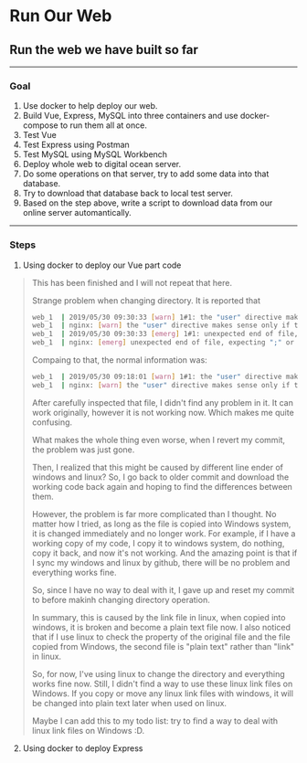 # Run Our Web

## Run the web we have built so far

---

### Goal

1. Use docker to help deploy our web.
2. Build Vue, Express, MySQL into three containers and use docker-compose to run them all at once.
3. Test Vue
4. Test Express using Postman
5. Test MySQL using MySQL Workbench
6. Deploy whole web to digital ocean server.
7. Do some operations on that server, try to add some data into that database.
8. Try to download that database back to local test server.
9. Based on the step above, write a script to download data from our online server automantically.

---

### Steps

1. Using docker to deploy our Vue part code
>
> This has been finished and I will not repeat that here.
> 
> Strange problem when changing directory. It is reported that
> ```bash
> web_1  | 2019/05/30 09:30:33 [warn] 1#1: the "user" directive makes sense only if the master process runs with super-user privileges, ignored in /etc/nginx/nginx.conf:1
> web_1  | nginx: [warn] the "user" directive makes sense only if the master process runs with super-user privileges, ignored in /etc/nginx/nginx.conf:1
> web_1  | 2019/05/30 09:30:33 [emerg] 1#1: unexpected end of file, expecting ";" or "}" in /etc/nginx/modules-enabled/50-mod-http-image-filter.conf:1
> web_1  | nginx: [emerg] unexpected end of file, expecting ";" or "}" in /etc/nginx/modules-enabled/50-mod-http-image-filter.conf:1
>
> ```
>
> Compaing to that, the normal information was:
> 
> ```bash
> web_1  | 2019/05/30 09:18:01 [warn] 1#1: the "user" directive makes sense only if the master process runs with super-user privileges, ignored in /etc/nginx/nginx.conf:1
> web_1  | nginx: [warn] the "user" directive makes sense only if the master process runs with super-user privileges, ignored in /etc/nginx/nginx.conf:1
> ```
>
> After carefully inspected that file, I didn't find any problem in it. It can work originally, however it is not working now. Which makes me quite confusing.
>
> What makes the whole thing even worse, when I revert my commit, the problem was just gone.
>
> Then, I realized that this might be caused by different line ender of windows and linux? So, I go back to older commit and download the working code back again and hoping to find the differences between them.
>
> However, the problem is far more complicated than I thought. No matter how I tried, as long as the file is copied into Windows system, it is changed immediately and no longer work. For example, if I have a working copy of my code, I copy it to windows system, do nothing, copy it back, and now it's not working. And the amazing point is that if I sync my windows and linux by github, there will be no problem and everything works fine.
> 
> So, since I have no way to deal with it, I gave up and reset my commit to before makinh changing directory operation. 
> 
> In summary, this is caused by the link file in linux, when copied into windows, it is broken and become a plain text file now. I also noticed that if I use linux to check the property of the original file and the file copied from Windows, the second file is "plain text" rather than "link" in linux.
>
> So, for now, I've using linux to change the directory and everything works fine now. Still, I didn't find a way to use these linux link files on Windows. If you copy or move any linux link files with windows, it will be changed into plain text later when used on linux.
>
> Maybe I can add this to my todo list: try to find a way to deal with linux link files on Windows :D.


2. Using docker to deploy Express
> 
>  